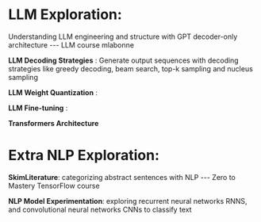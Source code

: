 # LLM Exploration:
Understanding LLM engineering and structure with GPT decoder-only architecture --- LLM course mlabonne

**LLM Decoding Strategies** : Generate output sequences with decoding strategies like greedy decoding, beam search, top-k sampling and nucleus sampling

**LLM Weight Quantization** :

**LLM Fine-tuning** :


**Transformers Architecture** 
# Extra NLP Exploration:
**SkimLiterature**: categorizing abstract sentences with NLP --- Zero to Mastery TensorFlow course

**NLP Model Experimentation**: exploring recurrent neural networks RNNS, and convolutional neural networks CNNs to classify text
